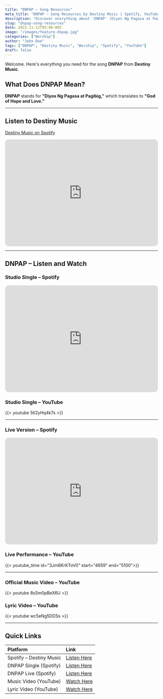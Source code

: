 ```yaml
---
title: "DNPAP – Song Resources"
meta_title: "DNPAP – Song Resources by Destiny Music | Spotify, YouTube, Lyrics"
description: "Discover everything about 'DNPAP' (Diyos Ng Pagasa at Pagibig) by Destiny Music. Stream the song, watch the videos, and access all resources here."
slug: "dnpap-song-resources"
date: 2022-11-12T05:00:00Z
image: "/images/feature-dnpap.jpg"
categories: ["Worship"]
author: "John Doe"
tags: ["DNPAP", "Destiny Music", "Worship", "Spotify", "YouTube"]
draft: false
---
```

Welcome. Here's everything you need for the song **DNPAP** from **Destiny Music**.

## What Does DNPAP Mean?

**DNPAP** stands for **"Diyos Ng Pagasa at Pagibig,"**
which translates to **"God of Hope and Love."**

---

## Listen to Destiny Music

[Destiny Music on Spotify](https://open.spotify.com/artist/12t16fNXKGzNRO5p81Xvyo)

<iframe style="border-radius:12px" src="https://open.spotify.com/embed/artist/12t16fNXKGzNRO5p81Xvyo?utm_source=generator" width="100%" height="352" frameBorder="0" allowfullscreen="" allow="autoplay; clipboard-write; encrypted-media; fullscreen; picture-in-picture" loading="lazy"></iframe>

---

## DNPAP – Listen and Watch

### Studio Single – Spotify

<iframe style="border-radius:12px" src="https://open.spotify.com/embed/track/5ikuIeKWiuCKMxvu5gloyl?utm_source=generator" width="100%" height="352" frameBorder="0" allowfullscreen="" allow="autoplay; clipboard-write; encrypted-media; fullscreen; picture-in-picture" loading="lazy"></iframe>

### Studio Single – YouTube
{{< youtube 5tl2yHq4k7s >}}

---

### Live Version – Spotify

<iframe style="border-radius:12px" src="https://open.spotify.com/embed/track/3OAGH2cFDbtgiO8yePaWDB?utm_source=generator" width="100%" height="352" frameBorder="0" allowfullscreen="" allow="autoplay; clipboard-write; encrypted-media; fullscreen; picture-in-picture" loading="lazy"></iframe>

### Live Performance – YouTube
{{< youtube_time id="3Jm6KrKToV0" start="4659" end="5100">}}

---

### Official Music Video – YouTube
{{< youtube 8sSm0pBeX6U >}}

### Lyric Video – YouTube
{{< youtube wc5eNg5DDSs >}}

---

## Quick Links

| Platform                | Link                                                                  |
| :---------------------- | :-------------------------------------------------------------------- |
| Spotify – Destiny Music | [Listen Here](https://open.spotify.com/artist/12t16fNXKGzNRO5p81Xvyo) |
| DNPAP Single (Spotify)  | [Listen Here](https://open.spotify.com/track/5ikuIeKWiuCKMxvu5gloyl)  |
| DNPAP Live (Spotify)    | [Listen Here](https://open.spotify.com/track/3OAGH2cFDbtgiO8yePaWDB)  |
| Music Video (YouTube)   | [Watch Here](https://youtu.be/8sSm0pBeX6U)                            |
| Lyric Video (YouTube)   | [Watch Here](https://youtu.be/wc5eNg5DDSs)                            |
